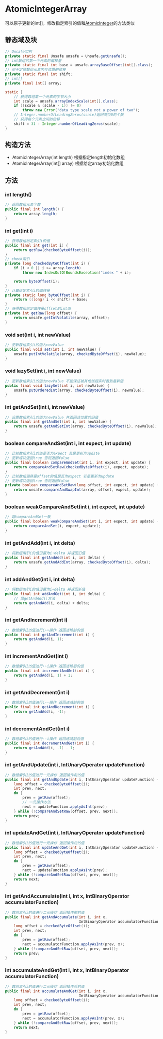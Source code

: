 # AtomicIntegerArray

可以原子更新的int[]，修改指定索引的值和[AtomicInteger](AtomicInteger.md)的方法类似

## 静态域及块
```java
// Unsafe实例
private static final Unsafe unsafe = Unsafe.getUnsafe();
// int数组的第一个元素的偏移量
private static final int base = unsafe.arrayBaseOffset(int[].class);
// 用于定位数组元素内存位置的位移
private static final int shift;
// int[]
private final int[] array;

static {
    // 获得数组第一个元素的字节大小
    int scale = unsafe.arrayIndexScale(int[].class);
    if ((scale & (scale - 1)) != 0)
        throw new Error("data type scale not a power of two");
    // Integer.numberOfLeadingZeros(scale)返回高位0的个数
    // 获得每个元素之间的位移
    shift = 31 - Integer.numberOfLeadingZeros(scale);
}
```

## 构造方法
- AtomicIntegerArray(int length) 根据指定length初始化数组  
- AtomicIntegerArray(int[] array) 根据给定array初始化数组  

## 方法
### int length() 
```java
// 返回数组元素个数
public final int length() {
    return array.length;
}
```

### int get(int i)
```java
// 获得数组给定索引i的值
public final int get(int i) {
    return getRaw(checkedByteOffset(i));
}
// check索引
private long checkedByteOffset(int i) {
    if (i < 0 || i >= array.length)
        throw new IndexOutOfBoundsException("index " + i);

    return byteOffset(i);
}
// 计算给定索引i的偏移量
private static long byteOffset(int i) {
    return ((long) i << shift) + base;
}
// 获得数组给定偏移量offset的int值
private int getRaw(long offset) {
    return unsafe.getIntVolatile(array, offset);
}
```

### void set(int i, int newValue)
```java
// 更新数组索引i的值为newValue
public final void set(int i, int newValue) {
    unsafe.putIntVolatile(array, checkedByteOffset(i), newValue);
}
```

### void lazySet(int i, int newValue)
```java
// 更新数组索引i的值为newValue 不能保证被其他线程实时看到最新值
public final void lazySet(int i, int newValue) {
    unsafe.putOrderedInt(array, checkedByteOffset(i), newValue);
}
```

### int getAndSet(int i, int newValue)
```java
// 设置数组索引i的值为newValue 并返回该位置的旧值
public final int getAndSet(int i, int newValue) {
    return unsafe.getAndSetInt(array, checkedByteOffset(i), newValue);
}
```

### boolean compareAndSet(int i, int expect, int update)
```java
// 比较数组索引i的值是否为expect 若是更新为update
// 更新成功返回true 否则返回false
public final boolean compareAndSet(int i, int expect, int update) {
    return compareAndSetRaw(checkedByteOffset(i), expect, update);
}
// 比较数组偏移量offset的值是否为expect 若是更新为update
// 更新成功返回true 否则返回false
private boolean compareAndSetRaw(long offset, int expect, int update) {
    return unsafe.compareAndSwapInt(array, offset, expect, update);
}
```

### boolean weakCompareAndSet(int i, int expect, int update)
```java
// 跟compareAndSet一致
public final boolean weakCompareAndSet(int i, int expect, int update) {
    return compareAndSet(i, expect, update);
}
```

### int getAndAdd(int i, int delta)
```java
// 将数组索引i的值设置为i+delta 并返回旧值
public final int getAndAdd(int i, int delta) {
    return unsafe.getAndAddInt(array, checkedByteOffset(i), delta);
}
```

### int addAndGet(int i, int delta)
```java
// 将数组索引i的值设置为i+delta 并返回新值
public final int addAndGet(int i, int delta) {
    // 见getAndAdd()方法
    return getAndAdd(i, delta) + delta;
}
```

### int getAndIncrement(int i)
```java
// 数组索引i的值进行i++操作 返回递增前的值
public final int getAndIncrement(int i) {
    return getAndAdd(i, 1);
}
```

### int incrementAndGet(int i)
```java
// 数组索引i的值进行++i操作 返回递增后的值
public final int incrementAndGet(int i) {
    return getAndAdd(i, 1) + 1;
}
```

### int getAndDecrement(int i)
```java
// 数组索引i的值进行i--操作 返回递减前的值
public final int getAndDecrement(int i) {
    return getAndAdd(i, -1);
}
```

### int decrementAndGet(int i)
```java
// 数组索引i的值进行--i操作 返回递减前后值
public final int decrementAndGet(int i) {
    return getAndAdd(i, -1) - 1;
}
```
### int getAndUpdate(int i, IntUnaryOperator updateFunction)
```java
// 数组索引i的值进行一元操作 返回操作前的值
public final int getAndUpdate(int i, IntUnaryOperator updateFunction) {
    long offset = checkedByteOffset(i);
    int prev, next;
    do {
        prev = getRaw(offset);
        // 一元操作方法
        next = updateFunction.applyAsInt(prev);
    } while (!compareAndSetRaw(offset, prev, next));
    return prev;
}
```

### int updateAndGet(int i, IntUnaryOperator updateFunction)
```java
// 数组索引i的值进行一元操作 返回操作后的值
public final int updateAndGet(int i, IntUnaryOperator updateFunction) {
    long offset = checkedByteOffset(i);
    int prev, next;
    do {
        prev = getRaw(offset);
        next = updateFunction.applyAsInt(prev);
    } while (!compareAndSetRaw(offset, prev, next));
    return next;
}
```

### int getAndAccumulate(int i, int x, IntBinaryOperator accumulatorFunction)
```java
// 数组索引i的值进行二元操作 返回操作前的值
public final int getAndAccumulate(int i, int x,
                                  IntBinaryOperator accumulatorFunction) {
    long offset = checkedByteOffset(i);
    int prev, next;
    do {
        prev = getRaw(offset);
        next = accumulatorFunction.applyAsInt(prev, x);
    } while (!compareAndSetRaw(offset, prev, next));
    return prev;
}
```

### int accumulateAndGet(int i, int x, IntBinaryOperator accumulatorFunction)
```java
// 数组索引i的值进行二元操作 返回操作后的值
public final int accumulateAndGet(int i, int x,
                                  IntBinaryOperator accumulatorFunction) {
    long offset = checkedByteOffset(i);
    int prev, next;
    do {
        prev = getRaw(offset);
        next = accumulatorFunction.applyAsInt(prev, x);
    } while (!compareAndSetRaw(offset, prev, next));
    return next;
}
```